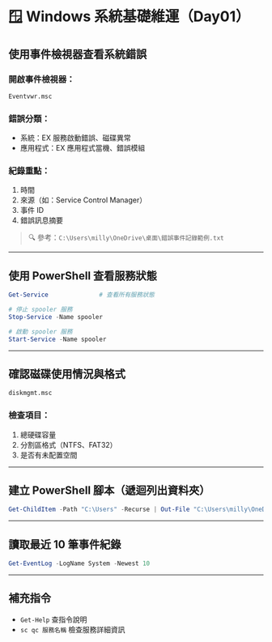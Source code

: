 # 🪟 Windows 系統基礎維運（Day01）

## 使用事件檢視器查看系統錯誤

### 開啟事件檢視器：
```bash
Eventvwr.msc
```

### 錯誤分類：
- 系統：EX 服務啟動錯誤、磁碟異常  
- 應用程式：EX 應用程式當機、錯誤模組

### 紀錄重點：
1. 時間
2. 來源（如：Service Control Manager）
3. 事件 ID
4. 錯誤訊息摘要

> 🔍 參考：`C:\Users\milly\OneDrive\桌面\錯誤事件記錄範例.txt`

---

## 使用 PowerShell 查看服務狀態

```powershell
Get-Service              # 查看所有服務狀態

# 停止 spooler 服務
Stop-Service -Name spooler

# 啟動 spooler 服務
Start-Service -Name spooler
```

---

## 確認磁碟使用情況與格式

```bash
diskmgmt.msc
```

### 檢查項目：
1. 總硬碟容量  
2. 分割區格式（NTFS、FAT32）  
3. 是否有未配置空間  

---

## 建立 PowerShell 腳本（遞迴列出資料夾）

```powershell
Get-ChildItem -Path "C:\Users" -Recurse | Out-File "C:\Users\milly\OneDrive\桌面\user_list.txt"
```

---

## 讀取最近 10 筆事件紀錄

```powershell
Get-EventLog -LogName System -Newest 10
```

---

## 補充指令

- `Get-Help` 查指令說明  
- `sc qc 服務名稱` 檢查服務詳細資訊
